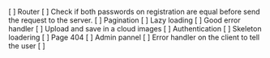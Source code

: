 [ ] Router
[ ] Check if both passwords on registration are equal before send the request to the server.
[ ] Pagination
[ ] Lazy loading
[ ] Good error handler
[ ] Upload and save in a cloud images
[ ] Authentication
[ ] Skeleton loadering
[ ] Page 404 
[ ] Admin pannel
[ ] Error handler on the client to tell the user
[ ] 